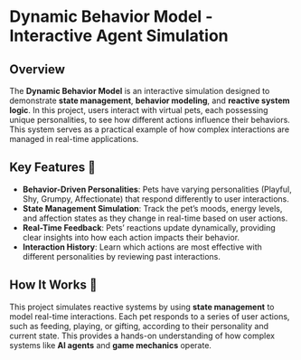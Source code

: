 # Dynamic Behavior Model - Interactive Agent Simulation

## Overview
The **Dynamic Behavior Model** is an interactive simulation designed to demonstrate **state management**, **behavior modeling**, and **reactive system logic**. In this project, users interact with virtual pets, each possessing unique personalities, to see how different actions influence their behaviors. This system serves as a practical example of how complex interactions are managed in real-time applications.

## Key Features 🚀
- **Behavior-Driven Personalities**: Pets have varying personalities (Playful, Shy, Grumpy, Affectionate) that respond differently to user interactions.
- **State Management Simulation**: Track the pet’s moods, energy levels, and affection states as they change in real-time based on user actions.
- **Real-Time Feedback**: Pets’ reactions update dynamically, providing clear insights into how each action impacts their behavior.
- **Interaction History**: Learn which actions are most effective with different personalities by reviewing past interactions.

## How It Works 🧠
This project simulates reactive systems by using **state management** to model real-time interactions. Each pet responds to a series of user actions, such as feeding, playing, or gifting, according to their personality and current state. This provides a hands-on understanding of how complex systems like **AI agents** and **game mechanics** operate.

